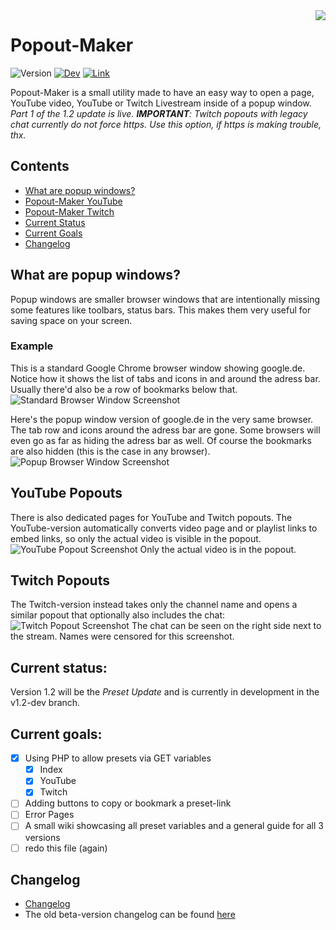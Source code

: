 <img src="http://popoutmaker.mitsunee.com/assets/icon64.gif" align="right">

# Popout-Maker

![Version](https://img.shields.io/badge/stable-1.2-green.svg)
[![Dev](https://img.shields.io/badge/unstable-v1.2.1--dev-orange.svg)](https://github.com/Mitsunee/Popout-Maker/tree/v1.2-dev)
[![Link](https://img.shields.io/badge/http://-popoutmaker.mitsunee.com-555555.svg?colorA=55DD88)](http://popoutmaker.mitsunee.com)

Popout-Maker is a small utility made to have an easy way to open a page, YouTube video, YouTube or Twitch Livestream inside of a popup window.  
*Part 1 of the 1.2 update is live. **IMPORTANT**: Twitch popouts with legacy chat currently do not force https. Use this option, if https is making trouble, thx.*

## Contents

- [What are popup windows?](#what-are-popups)
- [Popout-Maker YouTube](#youtube-popout)
- [Popout-Maker Twitch](#twitch-popout)
- [Current Status](#status)
- [Current Goals](#goals)
- [Changelog](#changelog)

<a name="what-are-popups"></a>
## What are popup windows?

Popup windows are smaller browser windows that are intentionally missing some features like toolbars, status bars. This makes them very useful for saving space on your screen.

### Example

This is a standard Google Chrome browser window showing google.de. Notice how it shows the list of tabs and icons in and around the adress bar. Usually there'd also be a row of bookmarks below that.
![Standard Browser Window Screenshot](http://popoutmaker.mitsunee.com/assets/gitimg1.png)

Here's the popup window version of google.de in the very same browser. The tab row and icons around the adress bar are gone. Some browsers will even go as far as hiding the adress bar as well. Of course the bookmarks are also hidden (this is the case in any browser).
![Popup Browser Window Screenshot](http://popoutmaker.mitsunee.com/assets/gitimg2.png)

<a name="youtube-popout"></a>
## YouTube Popouts

There is also dedicated pages for YouTube and Twitch popouts. The YouTube-version automatically converts video page and or playlist links to embed links, so only the actual video is visible in the popout.  
![YouTube Popout Screenshot](http://popoutmaker.mitsunee.com/assets/gitimg3.png)
Only the actual video is in the popout.

<a name="twitch-popout"></a>
## Twitch Popouts

The Twitch-version instead takes only the channel name and opens a similar popout that optionally also includes the chat:  
![Twitch Popout Screenshot](http://popoutmaker.mitsunee.com/assets/gitimg4.png)
The chat can be seen on the right side next to the stream. Names were censored for this screenshot.

<a name="status"></a>
## Current status:

Version 1.2 will be the *Preset Update* and is currently in development in the v1.2-dev branch.

<a name="goals"></a>
## Current goals:

- [X] Using PHP to allow presets via GET variables
	- [x] Index
	- [X] YouTube
	- [x] Twitch
- [ ] Adding buttons to copy or bookmark a preset-link
- [ ] Error Pages
- [ ] A small wiki showcasing all preset variables and a general guide for all 3 versions
- [ ] redo this file (again)

<a name="changelog"></a>
## Changelog

- [Changelog](CHANGELOG.md)
- The old beta-version changelog can be found [here](http://popoutmaker.mitsunee.com/changelog)